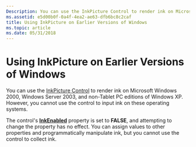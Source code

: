 ```yaml
---
Description: You can use the InkPicture Control to render ink on Microsoft Windows 2000, Windows Server 2003, and non-Tablet PC editions of Windows XP. However, you cannot use the control to input ink on these operating systems.
ms.assetid: e5d00b0f-0a4f-4ea2-ae63-dfb6bc8c2caf
title: Using InkPicture on Earlier Versions of Windows
ms.topic: article
ms.date: 05/31/2018
---
```


# Using InkPicture on Earlier Versions of Windows

You can use the [InkPicture Control](inkpicture-control.md) to render ink on Microsoft Windows 2000, Windows Server 2003, and non-Tablet PC editions of Windows XP. However, you cannot use the control to input ink on these operating systems.

The control's [**InkEnabled**](/windows/desktop/api/msinkaut/nf-msinkaut-iinkpicture-get_inkenabled) property is set to **FALSE**, and attempting to change the property has no effect. You can assign values to other properties and programmatically manipulate ink, but you cannot use the control to collect ink.

 

 



